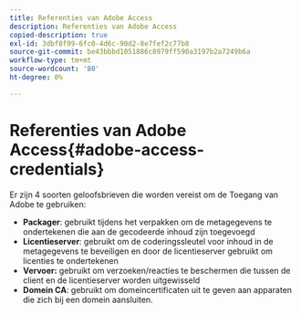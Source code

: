 ```yaml
---
title: Referenties van Adobe Access
description: Referenties van Adobe Access
copied-description: true
exl-id: 3dbf8f99-6fc0-4d6c-90d2-8e7fef2c77b8
source-git-commit: be43bbbd1051886c8979ff590a3197b2a7249b6a
workflow-type: tm+mt
source-wordcount: '80'
ht-degree: 0%

---
```


# Referenties van Adobe Access{#adobe-access-credentials}

Er zijn 4 soorten geloofsbrieven die worden vereist om de Toegang van Adobe te gebruiken:

* **Packager**: gebruikt tijdens het verpakken om de metagegevens te ondertekenen die aan de gecodeerde inhoud zijn toegevoegd
* **Licentieserver**: gebruikt om de coderingssleutel voor inhoud in de metagegevens te beveiligen en door de licentieserver gebruikt om licenties te ondertekenen
* **Vervoer:** gebruikt om verzoeken/reacties te beschermen die tussen de client en de licentieserver worden uitgewisseld
* **Domein CA**: gebruikt om domeincertificaten uit te geven aan apparaten die zich bij een domein aansluiten.
